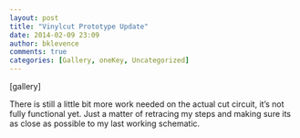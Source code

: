 ```yaml
---
layout: post
title: "Vinylcut Prototype Update"
date: 2014-02-09 23:09
author: bklevence
comments: true
categories: [Gallery, oneKey, Uncategorized]
---
```

[gallery]
<p>There is still a little bit more work needed on the actual cut circuit, it’s not fully functional yet. Just a matter of retracing my steps and making sure its as close as possible to my last working schematic.</p>
